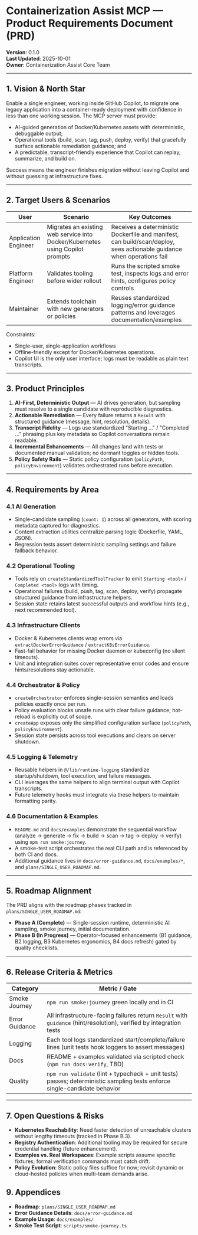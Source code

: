 # Containerization Assist MCP — Product Requirements Document (PRD)

**Version**: 0.1.0  
**Last Updated**: 2025-10-01  
**Owner**: Containerization Assist Core Team

---

## 1. Vision & North Star

Enable a single engineer, working inside GitHub Copilot, to migrate one legacy application into a container-ready deployment with confidence in less than one working session. The MCP server must provide:
- AI-guided generation of Docker/Kubernetes assets with deterministic, debuggable output;
- Operational tools (build, scan, tag, push, deploy, verify) that gracefully surface actionable remediation guidance; and
- A predictable, transcript-friendly experience that Copilot can replay, summarize, and build on.

Success means the engineer finishes migration without leaving Copilot and without guessing at infrastructure fixes.

---

## 2. Target Users & Scenarios

| User | Scenario | Key Outcomes |
|------|----------|--------------|
| Application Engineer | Migrates an existing web service into Docker/Kubernetes using Copilot prompts | Receives a deterministic Dockerfile and manifest, can build/scan/deploy, sees actionable guidance when operations fail |
| Platform Engineer | Validates tooling before wider rollout | Runs the scripted smoke test, inspects logs and error hints, configures policy controls |
| Maintainer | Extends toolchain with new generators or policies | Reuses standardized logging/error guidance patterns and leverages documentation/examples |

Constraints:
- Single-user, single-application workflows
- Offline-friendly except for Docker/Kubernetes operations.
- Copilot UI is the only user interface; logs must be readable as plain text transcripts.

---

## 3. Product Principles

1. **AI-First, Deterministic Output** — AI drives generation, but sampling must resolve to a single candidate with reproducible diagnostics.
2. **Actionable Remediation** — Every failure returns a `Result` with structured guidance (message, hint, resolution, details).
3. **Transcript Fidelity** — Logs use standardized "Starting …" / "Completed …" phrasing plus key metadata so Copilot conversations remain readable.
4. **Incremental Enhancements** — All changes land with tests or documented manual validation; no dormant toggles or hidden tools.
5. **Policy Safety Rails** — Static policy configuration (`policyPath`, `policyEnvironment`) validates orchestrated runs before execution.

---

## 4. Requirements by Area

### 4.1 AI Generation
- Single-candidate sampling (`count: 1`) across all generators, with scoring metadata captured for diagnostics.
- Content extraction utilities centralize parsing logic (Dockerfile, YAML, JSON).
- Regression tests assert deterministic sampling settings and failure fallback behavior.

### 4.2 Operational Tooling
- Tools rely on `createStandardizedToolTracker` to emit `Starting <tool>` / `Completed <tool>` logs with timing.
- Operational failures (build, push, tag, scan, deploy, verify) propagate structured guidance from infrastructure helpers.
- Session state retains latest successful outputs and workflow hints (e.g., next recommended tool).

### 4.3 Infrastructure Clients
- Docker & Kubernetes clients wrap errors via `extractDockerErrorGuidance` / `extractK8sErrorGuidance`.
- Fast-fail behavior for missing Docker daemon or kubeconfig (no silent timeouts).
- Unit and integration suites cover representative error codes and ensure hints/resolutions stay actionable.

### 4.4 Orchestrator & Policy
- `createOrchestrator` enforces single-session semantics and loads policies exactly once per run.
- Policy evaluation blocks unsafe runs with clear failure guidance; hot-reload is explicitly out of scope.
- `createApp` exposes only the simplified configuration surface (`policyPath`, `policyEnvironment`).
- Session state persists across tool executions and clears on server shutdown.

### 4.5 Logging & Telemetry
- Reusable helpers in `@/lib/runtime-logging` standardize startup/shutdown, tool execution, and failure messages.
- CLI leverages the same helpers to align terminal output with Copilot transcripts.
- Future telemetry hooks must integrate via these helpers to maintain formatting parity.

### 4.6 Documentation & Examples
- `README.md` and `docs/examples` demonstrate the sequential workflow (analyze → generate → fix → build → scan → tag → deploy → verify) using `npm run smoke:journey`.
- A smoke-test script orchestrates the real CLI path and is referenced by both CI and docs.
- Additional guidance lives in `docs/error-guidance.md`, `docs/examples/*`, and `plans/SINGLE_USER_ROADMAP.md`.

---

## 5. Roadmap Alignment

The PRD aligns with the roadmap phases tracked in `plans/SINGLE_USER_ROADMAP.md`:

- **Phase A (Complete)** — Single-session runtime, deterministic AI sampling, smoke journey, initial documentation.
- **Phase B (In Progress)** — Operator-focused enhancements (B1 guidance, B2 logging, B3 Kubernetes ergonomics, B4 docs refresh) gated by quality checklists.

---

## 6. Release Criteria & Metrics

| Category | Metric / Gate |
|----------|----------------|
| Smoke Journey | `npm run smoke:journey` green locally and in CI |
| Error Guidance | All infrastructure-facing failures return `Result` with `guidance` (hint/resolution), verified by integration tests |
| Logging | Each tool logs standardized start/complete/failure lines (unit tests hook loggers to assert messages) |
| Docs | README + examples validated via scripted check (`npm run docs:verify`, TBD) |
| Quality | `npm run validate` (lint + typecheck + unit tests) passes; deterministic sampling tests enforce single-candidate behavior |

---

## 7. Open Questions & Risks

- **Kubernetes Reachability**: Need faster detection of unreachable clusters without lengthy timeouts (tracked in Phase B.3).
- **Registry Authentication**: Additional tooling may be required for secure credential handling (future enhancement).
- **Examples vs. Real Workspaces**: Example scripts assume specific fixtures; formal verification commands must catch drift.
- **Policy Evolution**: Static policy files suffice for now; revisit dynamic or cloud-hosted policies when multi-team demands arise.


## 9. Appendices

- **Roadmap**: `plans/SINGLE_USER_ROADMAP.md`
- **Error Guidance Details**: `docs/error-guidance.md`
- **Example Usage**: `docs/examples/`
- **Smoke Test Script**: `scripts/smoke-journey.ts`

